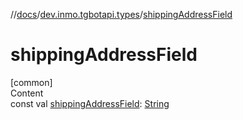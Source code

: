 //[docs](../../index.md)/[dev.inmo.tgbotapi.types](index.md)/[shippingAddressField](shipping-address-field.md)



# shippingAddressField  
[common]  
Content  
const val [shippingAddressField](shipping-address-field.md): [String](https://kotlinlang.org/api/latest/jvm/stdlib/kotlin/-string/index.html)  



